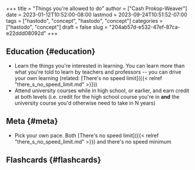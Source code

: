 +++
title = "Things you're allowed to do"
author = ["Cash Prokop-Weaver"]
date = 2023-01-12T10:52:00-08:00
lastmod = 2023-09-24T10:51:52-07:00
tags = ["hastodo", "concept", "hastodo", "concept"]
categories = ["hastodo", "concept"]
draft = false
slug = "204ab57d-e532-47ef-87ca-e22ddd08092d"
+++

## Education {#education}

-   Learn the things you're interested in learning. You can learn more than what you're told to learn by teachers and professors -- you can drive your own learning (related: [There's no speed limit]({{< relref "there_s_no_speed_limit.md" >}}))
-   Attend university courses while in high school, or earlier, and earn credit at both levels (i.e. credit for the high school course you're in **and** the university course you'd otherwise need to take in N years)


## Meta {#meta}

-   Pick your own pace. Both [There's no speed limit]({{< relref "there_s_no_speed_limit.md" >}}) and there's no speed minimum


## Flashcards {#flashcards}

